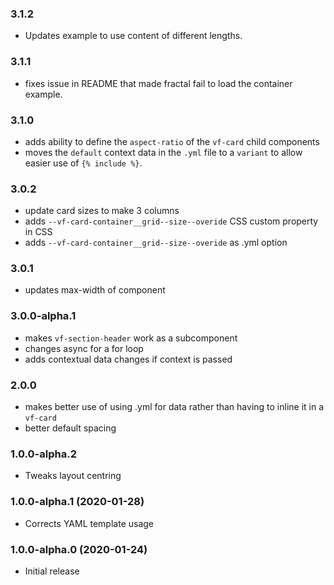 ### 3.1.2

* Updates example to use content of different lengths.

### 3.1.1

* fixes issue in README that made fractal fail to load the container example.

### 3.1.0

* adds ability to define the `aspect-ratio` of the `vf-card` child components
* moves the `default` context data in the `.yml` file to a `variant` to allow easier use of `{% include %}`.

### 3.0.2

* update card sizes to make 3 columns
* adds `--vf-card-container__grid--size--overide` CSS custom property in CSS
* adds `--vf-card-container__grid--size--overide` as .yml option

### 3.0.1

* updates max-width of component

### 3.0.0-alpha.1

* makes `vf-section-header` work as a subcomponent
* changes async for a for loop
* adds contextual data changes if context is passed

### 2.0.0

* makes better use of using .yml for data rather than having to inline it in a `vf-card`
* better default spacing

### 1.0.0-alpha.2

* Tweaks layout centring

### 1.0.0-alpha.1 (2020-01-28)

* Corrects YAML template usage

### 1.0.0-alpha.0 (2020-01-24)

* Initial release
